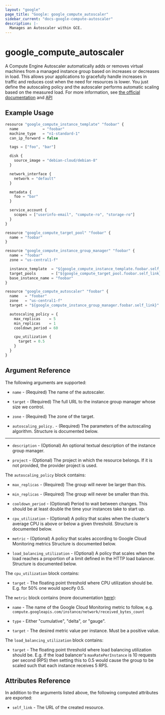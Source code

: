 ```yaml
---
layout: "google"
page_title: "Google: google_compute_autoscaler"
sidebar_current: "docs-google-compute-autoscaler"
description: |-
  Manages an Autoscaler within GCE.
---
```


# google\_compute\_autoscaler

A Compute Engine Autoscaler automatically adds or removes virtual machines from
a managed instance group based on increases or decreases in load. This allows
your applications to gracefully handle increases in traffic and reduces cost
when the need for resources is lower. You just define the autoscaling policy and
the autoscaler performs automatic scaling based on the measured load. For more
information, see [the official
documentation](https://cloud.google.com/compute/docs/autoscaler/) and
[API](https://cloud.google.com/compute/docs/autoscaler/v1beta2/autoscalers)


## Example Usage

```js
resource "google_compute_instance_template" "foobar" {
  name           = "foobar"
  machine_type   = "n1-standard-1"
  can_ip_forward = false

  tags = ["foo", "bar"]

  disk {
    source_image = "debian-cloud/debian-8"
  }

  network_interface {
    network = "default"
  }

  metadata {
    foo = "bar"
  }

  service_account {
    scopes = ["userinfo-email", "compute-ro", "storage-ro"]
  }
}

resource "google_compute_target_pool" "foobar" {
  name = "foobar"
}

resource "google_compute_instance_group_manager" "foobar" {
  name = "foobar"
  zone = "us-central1-f"

  instance_template  = "${google_compute_instance_template.foobar.self_link}"
  target_pools       = ["${google_compute_target_pool.foobar.self_link}"]
  base_instance_name = "foobar"
}

resource "google_compute_autoscaler" "foobar" {
  name   = "foobar"
  zone   = "us-central1-f"
  target = "${google_compute_instance_group_manager.foobar.self_link}"

  autoscaling_policy = {
    max_replicas    = 5
    min_replicas    = 1
    cooldown_period = 60

    cpu_utilization {
      target = 0.5
    }
  }
}
```

## Argument Reference

The following arguments are supported:

* `name` - (Required) The name of the autoscaler.

* `target` - (Required) The full URL to the instance group manager whose size we
  control.

* `zone` - (Required) The zone of the target.

* `autoscaling_policy.` - (Required) The parameters of the autoscaling
  algorithm. Structure is documented below.

- - -

* `description` - (Optional) An optional textual description of the instance
    group manager.

* `project` - (Optional) The project in which the resource belongs. If it
    is not provided, the provider project is used.

The `autoscaling_policy` block contains:

* `max_replicas` - (Required) The group will never be larger than this.

* `min_replicas` - (Required) The group will never be smaller than this.

* `cooldown_period` - (Optional) Period to wait between changes. This should be
  at least double the time your instances take to start up.

* `cpu_utilization` - (Optional) A policy that scales when the cluster's average
  CPU is above or below a given threshold. Structure is documented below.

* `metric` - (Optional) A policy that scales according to Google Cloud
  Monitoring metrics  Structure is documented below.

* `load_balancing_utilization` - (Optional) A policy that scales when the load
  reaches a proportion of a limit defined in the HTTP load balancer. Structure
is documented below.

The `cpu_utilization` block contains:

* `target` - The floating point threshold where CPU utilization should be. E.g.
  for 50% one would specify 0.5.

The `metric` block contains (more documentation
[here](https://cloud.google.com/monitoring/api/metrics)):

* `name` - The name of the Google Cloud Monitoring metric to follow, e.g.
  `compute.googleapis.com/instance/network/received_bytes_count`

* `type` - Either "cumulative", "delta", or "gauge".

* `target` - The desired metric value per instance. Must be a positive value.

The `load_balancing_utilization` block contains:

* `target` - The floating point threshold where load balancing utilization
  should be. E.g. if the load balancer's `maxRatePerInstance` is 10 requests
  per second (RPS) then setting this to 0.5 would cause the group to be scaled
  such that each instance receives 5 RPS.


## Attributes Reference

In addition to the arguments listed above, the following computed attributes are
exported:

* `self_link` - The URL of the created resource.
